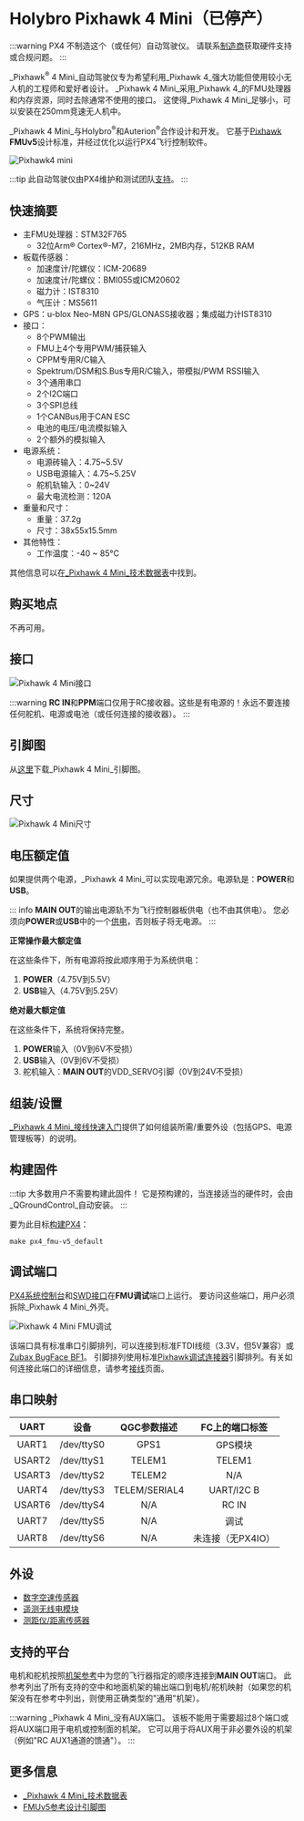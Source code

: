 # Holybro Pixhawk 4 Mini（已停产）

<Badge type="info" text="已停产" px4_current="v1.15" year="2024"/>

:::warning
PX4 不制造这个（或任何）自动驾驶仪。
请联系[制造商](https://holybro.com/)获取硬件支持或合规问题。
:::

_Pixhawk<sup>&reg;</sup> 4 Mini_自动驾驶仪专为希望利用_Pixhawk 4_强大功能但使用较小无人机的工程师和爱好者设计。
_Pixhawk 4 Mini_采用_Pixhawk 4_的FMU处理器和内存资源，同时去除通常不使用的接口。
这使得_Pixhawk 4 Mini_足够小，可以安装在250mm竞速无人机中。

_Pixhawk 4 Mini_与Holybro<sup>&reg;</sup>和Auterion<sup>&reg;</sup>合作设计和开发。
它基于[Pixhawk](https://pixhawk.org/) **FMUv5**设计标准，并经过优化以运行PX4飞行控制软件。

![Pixhawk4 mini](../../assets/flight_controller/pixhawk4mini/pixhawk4mini_iso_1.png)

:::tip
此自动驾驶仪由PX4维护和测试团队[支持](../flight_controller/autopilot_pixhawk_standard.md)。
:::

## 快速摘要

- 主FMU处理器：STM32F765
  - 32位Arm® Cortex®-M7，216MHz，2MB内存，512KB RAM
- 板载传感器：
  - 加速度计/陀螺仪：ICM-20689
  - 加速度计/陀螺仪：BMI055或ICM20602
  - 磁力计：IST8310
  - 气压计：MS5611
- GPS：u-blox Neo-M8N GPS/GLONASS接收器；集成磁力计IST8310
- 接口：
  - 8个PWM输出
  - FMU上4个专用PWM/捕获输入
  - CPPM专用R/C输入
  - Spektrum/DSM和S.Bus专用R/C输入，带模拟/PWM RSSI输入
  - 3个通用串口
  - 2个I2C端口
  - 3个SPI总线
  - 1个CANBus用于CAN ESC
  - 电池的电压/电流模拟输入
  - 2个额外的模拟输入
- 电源系统：
  - 电源砖输入：4.75~5.5V
  - USB电源输入：4.75~5.25V
  - 舵机轨输入：0~24V
  - 最大电流检测：120A
- 重量和尺寸：
  - 重量：37.2g
  - 尺寸：38x55x15.5mm
- 其他特性：
  - 工作温度：-40 ~ 85°C

其他信息可以在[_Pixhawk 4 Mini_技术数据表](https://github.com/PX4/PX4-Autopilot/raw/main/docs/assets/flight_controller/pixhawk4mini/pixhawk4mini_technical_data_sheet.pdf)中找到。

## 购买地点

不再可用。

## 接口

![Pixhawk 4 Mini接口](../../assets/flight_controller/pixhawk4mini/pixhawk4mini_interfaces.png)

:::warning
**RC IN**和**PPM**端口仅用于RC接收器。这些是有电源的！永远不要连接任何舵机、电源或电池（或任何连接的接收器）。
:::

## 引脚图

从[这里](https://github.com/PX4/PX4-Autopilot/raw/main/docs/assets/flight_controller/pixhawk4mini/pixhawk4mini_pinouts.pdf)下载_Pixhawk 4 Mini_引脚图。

## 尺寸

![Pixhawk 4 Mini尺寸](../../assets/flight_controller/pixhawk4mini/pixhawk4mini_dimensions.png)

## 电压额定值

如果提供两个电源，_Pixhawk 4 Mini_可以实现电源冗余。电源轨是：**POWER**和**USB**。

::: info
**MAIN OUT**的输出电源轨不为飞行控制器板供电（也不由其供电）。
您必须向**POWER**或**USB**中的一个[供电](../assembly/quick_start_pixhawk4_mini.md#power)，否则板子将无电源。
:::

**正常操作最大额定值**

在这些条件下，所有电源将按此顺序用于为系统供电：

1. **POWER**（4.75V到5.5V）
1. **USB**输入（4.75V到5.25V）

**绝对最大额定值**

在这些条件下，系统将保持完整。

1. **POWER**输入（0V到6V不受损）
1. **USB**输入（0V到6V不受损）
1. 舵机输入：**MAIN OUT**的VDD_SERVO引脚（0V到24V不受损）

## 组装/设置

[_Pixhawk 4 Mini_接线快速入门](../assembly/quick_start_pixhawk4_mini.md)提供了如何组装所需/重要外设（包括GPS、电源管理板等）的说明。

## 构建固件

:::tip
大多数用户不需要构建此固件！
它是预构建的，当连接适当的硬件时，会由_QGroundControl_自动安装。
:::

要为此目标[构建PX4](../dev_setup/building_px4.md)：

```
make px4_fmu-v5_default
```

## 调试端口

[PX4系统控制台](../debug/system_console.md)和[SWD接口](../debug/swd_debug.md)在**FMU调试**端口上运行。
要访问这些端口，用户必须拆除_Pixhawk 4 Mini_外壳。

![Pixhawk 4 Mini FMU调试](../../assets/flight_controller/pixhawk4mini/pixhawk4mini_fmu_debug.png)

该端口具有标准串口引脚排列，可以连接到标准FTDI线缆（3.3V，但5V兼容）或[Zubax BugFace BF1](https://github.com/Zubax/bugface_bf1)。
引脚排列使用标准[Pixhawk调试连接器](https://github.com/pixhawk/Pixhawk-Standards/blob/master/DS-009%20Pixhawk%20Connector%20Standard.pdf)引脚排列。有关如何连接此端口的详细信息，请参考[接线](../debug/system_console.md)页面。

## 串口映射

|  UART  |   设备     | QGC参数描述           |      FC上的端口标签      |
| :----: | :--------: | :-------------------: | :----------------------: |
| UART1  | /dev/ttyS0 |         GPS1          |        GPS模块           |
| USART2 | /dev/ttyS1 |        TELEM1         |          TELEM1          |
| USART3 | /dev/ttyS2 |        TELEM2         |           N/A            |
| UART4  | /dev/ttyS3 |     TELEM/SERIAL4     |        UART/l2C B        |
| USART6 | /dev/ttyS4 |          N/A          |          RC IN           |
| UART7  | /dev/ttyS5 |          N/A          |          调试            |
| UART8  | /dev/ttyS6 |          N/A          | 未连接（无PX4IO）        |

## 外设

- [数字空速传感器](https://holybro.com/products/digital-air-speed-sensor-ms4525do)
- [遥测无线电模块](../telemetry/index.md)
- [测距仪/距离传感器](../sensor/rangefinders.md)

## 支持的平台

电机和舵机按照[机架参考](../airframes/airframe_reference.md)中为您的飞行器指定的顺序连接到**MAIN OUT**端口。
此参考列出了所有支持的空中和地面机架的输出端口到电机/舵机映射（如果您的机架没有在参考中列出，则使用正确类型的"通用"机架）。

:::warning
_Pixhawk 4 Mini_没有AUX端口。
该板不能用于需要超过8个端口或将AUX端口用于电机或控制面的机架。
它可以用于将AUX用于非必要外设的机架（例如"RC AUX1通道的馈通"）。
:::

## 更多信息

- [_Pixhawk 4 Mini_技术数据表](https://github.com/PX4/PX4-Autopilot/raw/main/docs/assets/flight_controller/pixhawk4mini/pixhawk4mini_technical_data_sheet.pdf)
- [FMUv5参考设计引脚图](https://docs.google.com/spreadsheets/d/1-n0__BYDedQrc_2NHqBenG1DNepAgnHpSGglke-QQwY/edit#gid=912976165)
